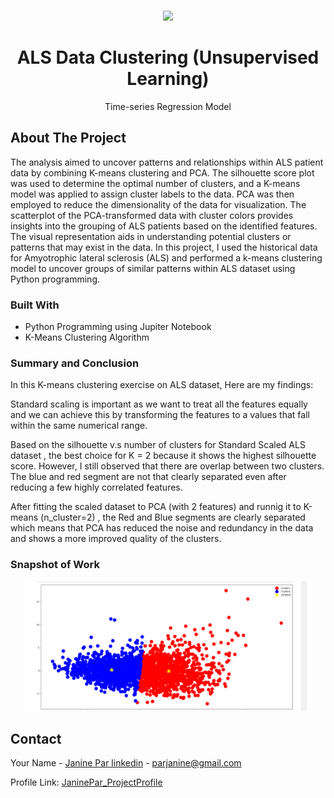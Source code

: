 <!-- PROJECT LOGO -->
<br />
<div align="center">
<p align="center">
  <img width="460" height="auto" src="https://github.com/Tutay0913JP/portfolio/blob/master/images/als.png">
</p>


  <h1 align="center">ALS Data Clustering (Unsupervised Learning)</h1>
  <p align="center">
     Time-series Regression Model 
  </p>
</div>

<!-- ABOUT THE PROJECT -->
## About The Project

The analysis aimed to uncover patterns and relationships within ALS patient data by combining K-means clustering and PCA. The silhouette score plot was used to determine the optimal number of clusters, and a K-means model was applied to assign cluster labels to the data. PCA was then employed to reduce the dimensionality of the data for visualization. The scatterplot of the PCA-transformed data with cluster colors provides insights into the grouping of ALS patients based on the identified features. The visual representation aids in understanding potential clusters or patterns that may exist in the data.
In this project, I used the historical data for Amyotrophic lateral sclerosis (ALS) and performed a k-means clustering model to uncover groups of similar patterns within ALS dataset using Python programming. 


### Built With
* Python Programming using Jupiter Notebook
* K-Means Clustering Algorithm

### Summary and Conclusion

In this K-means clustering exercise on ALS dataset, Here are my findings:

Standard scaling is important as we want to treat all the features equally and we can achieve this by transforming the features to a values that fall within the same numerical range.

Based on the silhouette v.s number of clusters for Standard Scaled ALS dataset , the best choice for K = 2 because it shows the highest silhouette score. However, I still observed that there are overlap between two clusters. The blue and red segment are not that clearly separated even after reducing a few highly correlated features.

After fitting the scaled dataset to PCA (with 2 features) and runnig it to K-means (n_cluster=2) , the Red and Blue segments are clearly separated which means that PCA has reduced the noise and redundancy in the data and shows a more improved quality of the clusters.

### Snapshot of Work

<p align="center">
  <img width="460" height="auto" src="https://github.com/Tutay0913JP/Data_Science_Projects/blob/main/images/als_pca.png">
</p>

<!-- CONTACT -->
## Contact

Your Name - [Janine Par linkedin](https://www.linkedin.com/in/janine-par-a0753a2b8) - parjanine@gmail.com

Profile Link: [JaninePar_ProjectProfile](https://tutay0913jp.github.io/JaninePar_portfolio/)

